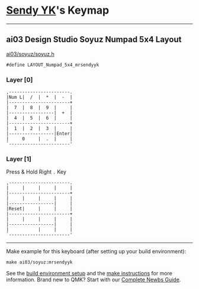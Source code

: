# [Sendy YK](https://github.com/mrsendyyk)'s Keymap
---

## ai03 Design Studio Soyuz Numpad 5x4 Layout

[ai03/soyuz/soyuz.h](https://github.com/qmk/qmk_firmware/blob/master/keyboards/ai03/soyuz/soyuz.h)

    #define LAYOUT_Numpad_5x4_mrsendyyk

### Layer [0]

```
,-----------------------.
|Num L|  /  |  *  |  -  |
|-----------------------+
|  7  |  8  |  9  |     |
|-----------------|  +  |
|  4  |  5  |  6  |     |
|-----------------------+
|  1  |  2  |  3  |     |
|-----------------|Enter|
|     0     |  .  |     |
`-----------------------'
```

### Layer [1]

Press & Hold Right `.` Key

```
,-----------------------.
|     |     |     |     |
|-----------------------+
|     |     |     |     |
|-----------------|     |
|Reset|     |     |     |
|-----------------------+
|     |     |     |     |
|-----------------|     |
|           |     |     |
`-----------------------'
```

---

Make example for this keyboard (after setting up your build environment):

    make ai03/soyuz:mrsendyyk
    
See the [build environment setup](https://docs.qmk.fm/#/getting_started_build_tools) and the [make instructions](https://docs.qmk.fm/#/getting_started_make_guide) for more information. Brand new to QMK? Start with our [Complete Newbs Guide](https://docs.qmk.fm/#/newbs).
